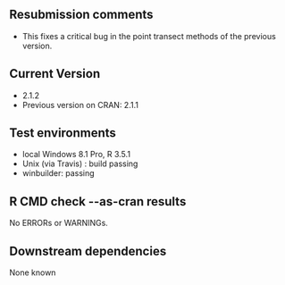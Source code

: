 ## Resubmission comments
* This fixes a critical bug in the point transect methods of the previous version. 

## Current Version
* 2.1.2
* Previous version on CRAN: 2.1.1

## Test environments
* local Windows 8.1 Pro, R 3.5.1 
* Unix (via Travis) : build passing
* winbuilder: passing

## R CMD check --as-cran results
No ERRORs or WARNINGs. 

## Downstream dependencies
None known
